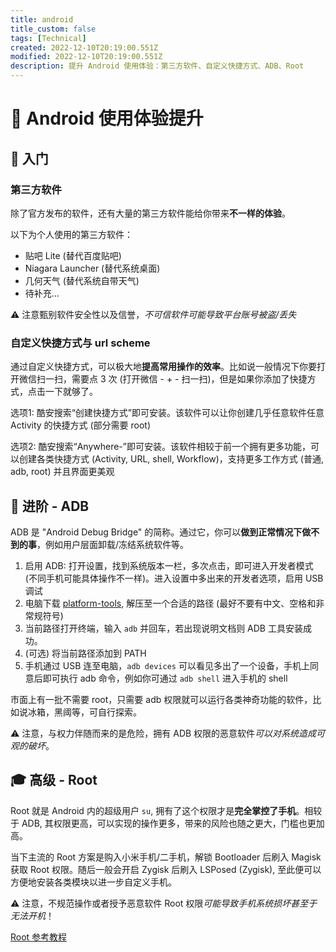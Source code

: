 ```yaml
---
title: android
title_custom: false
tags: [Technical]
created: 2022-12-10T20:19:00.551Z
modified: 2022-12-10T20:19:00.551Z
description: 提升 Android 使用体验：第三方软件、自定义快捷方式、ADB、Root
---
```


# 🤖 Android 使用体验提升

## 🚪 入门

### 第三方软件

除了官方发布的软件，还有大量的第三方软件能给你带来**不一样的体验**。

以下为个人使用的第三方软件：

* 贴吧 Lite (替代百度贴吧)
* Niagara Launcher (替代系统桌面)
* 几何天气 (替代系统自带天气)
* 待补充...

⚠️ 注意甄别软件安全性以及信誉，*不可信软件可能导致平台账号被盗/丢失*

### 自定义快捷方式与 url scheme

通过自定义快捷方式，可以极大地**提高常用操作的效率**。比如说一般情况下你要打开微信扫一扫，需要点 3 次 (打开微信 - + - 扫一扫)，但是如果你添加了快捷方式，点击一下就够了。

选项1: 酷安搜索“创建快捷方式”即可安装。该软件可以让你创建几乎任意软件任意 Activity 的快捷方式 (部分需要 root)

选项2: 酷安搜索“Anywhere-”即可安装。该软件相较于前一个拥有更多功能，可以创建各类快捷方式 (Activity, URL, shell, Workflow)，支持更多工作方式 (普通, adb, root) 并且界面更美观

## 🔭 进阶 - ADB

ADB 是 "Android Debug Bridge" 的简称。通过它，你可以**做到正常情况下做不到的事**，例如用户层面卸载/冻结系统软件等。

1. 启用 ADB: 打开设置，找到系统版本一栏，多次点击，即可进入开发者模式 (不同手机可能具体操作不一样)。进入设置中多出来的开发者选项，启用 USB 调试
2. 电脑下载 [platform-tools](https://developer.android.google.cn/studio/releases/platform-tools#downloads), 解压至一个合适的路径 (最好不要有中文、空格和非常规符号)
3. 当前路径打开终端，输入 `adb` 并回车，若出现说明文档则 ADB 工具安装成功。
4. (可选) 将当前路径添加到 PATH
5. 手机通过 USB 连至电脑，`adb devices` 可以看见多出了一个设备，手机上同意后即可执行 adb 命令，例如你可通过 `adb shell` 进入手机的 shell

市面上有一批不需要 root，只需要 adb 权限就可以运行各类神奇功能的软件，比如说冰箱，黑阈等，可自行探索。

⚠️ 注意，与权力伴随而来的是危险，拥有 ADB 权限的恶意软件*可以对系统造成可观的破坏*。

## 🎓 高级 - Root

Root 就是 Android 内的超级用户 `su`, 拥有了这个权限才是**完全掌控了手机**。相较于 ADB, 其权限更高，可以实现的操作更多，带来的风险也随之更大，门槛也更加高。

当下主流的 Root 方案是购入小米手机/二手机，解锁 Bootloader 后刷入 Magisk 获取 Root 权限。随后一般会开启 Zygisk 后刷入 LSPosed (Zygisk), 至此便可以方便地安装各类模块以进一步自定义手机。

⚠️ 注意，不规范操作或者授予恶意软件 Root 权限*可能导致手机系统损坏甚至于无法开机*！

[Root 参考教程](http://magiskcn.com/)